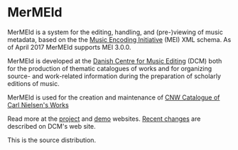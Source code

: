 MerMEId
=======

MerMEId is a system for the editing, handling, and (pre-)viewing of music
metadata, based on the the [Music Encoding
Initiative](http://www.music-encoding.org/) (MEI)  XML schema. 
As of April 2017 MerMEId supports MEI 3.0.0.

MerMEId is developed at the [Danish Centre for Music Editing](http://www.kb.dk/en/nb/dcm/index.html) (DCM) both for
the production of thematic catalogues of works and for organizing source- and
work-related information during the preparation of scholarly editions of
music.

MerMEId is used for the creation and maintenance of [CNW Catalogue of Carl Nielsen's Works](http://www.kb.dk/dcm/cnw/navigation.xq)

Read more at the
[project](http://www.kb.dk/en/nb/dcm/projekter/mermeid.html) and
[demo](http://labs.kb.dk/editor/) websites.
[Recent changes](http://www.kb.dk/en/nb/dcm/projekter/mermeid/index.html) are described on DCM's web site.

This is the source distribution.

